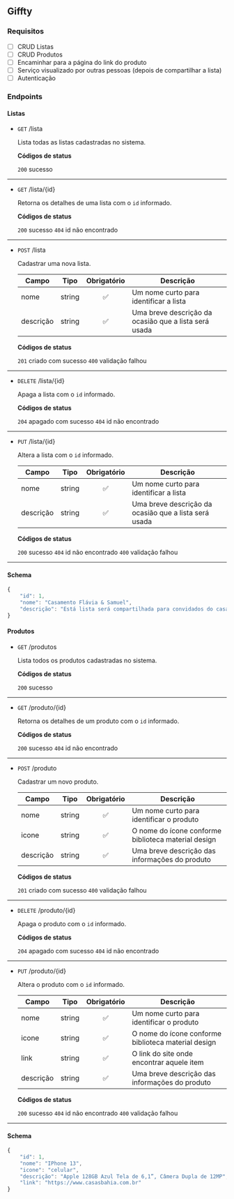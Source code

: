 ## Giffty

### Requisitos

- [ ] CRUD Listas
- [ ] CRUD Produtos
- [ ] Encaminhar para a página do link do produto
- [ ] Serviço visualizado por outras pessoas (depois de compartilhar a lista)
- [ ] Autenticação

### Endpoints

#### Listas

- `GET` /lista

  Lista todas as listas cadastradas no sistema.
  
  **Códigos de status**
  
  `200` sucesso

---

- `GET` /lista/{id}

  Retorna os detalhes de uma lista com o `id` informado.
  
  **Códigos de status**
  
  `200` sucesso
  `404` id não encontrado

---

- `POST` /lista

  Cadastrar uma nova lista.

  | Campo | Tipo | Obrigatório | Descrição |
  |-------|------|:-----------:|-----------|
  | nome | string | ✅ | Um nome curto para identificar a lista |
  | descrição | string | ✅ | Uma breve descrição da ocasião que a lista será usada |

  **Códigos de status**
  
  `201` criado com sucesso
  `400` validação falhou

---

- `DELETE` /lista/{id}

  Apaga a lista com o `id` informado.

  **Códigos de status**
  
  `204` apagado com sucesso
  `404` id não encontrado

---

- `PUT` /lista/{id}

  Altera a lista com o `id` informado.

  | Campo | Tipo | Obrigatório | Descrição |
  |-------|------|:-----------:|-----------|
  | nome | string | ✅ | Um nome curto para identificar a lista |
  | descrição | string | ✅ | Uma breve descrição da ocasião que a lista será usada |

  **Códigos de status**
  
  `200` sucesso
  `404` id não encontrado
  `400` validação falhou

---

#### Schema

```js
{
    "id": 1,
    "nome": "Casamento Flávia & Samuel",
    "descrição": "Está lista será compartilhada para convidados do casamento"
}
```

#### Produtos

- `GET` /produtos

  Lista todos os produtos cadastradas no sistema.
  
  **Códigos de status**
  
  `200` sucesso

---

- `GET` /produto/{id}

  Retorna os detalhes de um produto com o `id` informado.
  
  **Códigos de status**
  
  `200` sucesso
  `404` id não encontrado

---

- `POST` /produto

  Cadastrar um novo produto.

  | Campo | Tipo | Obrigatório | Descrição |
  |-------|------|:-----------:|-----------|
  | nome | string | ✅ | Um nome curto para identificar o produto |
  | icone | string | ✅ | O nome do ícone conforme biblioteca material design |
  | descrição | string | ✅ | Uma breve descrição das informações do produto |

  **Códigos de status**
  
  `201` criado com sucesso
  `400` validação falhou

---

- `DELETE` /produto/{id}

  Apaga o produto com o `id` informado.

  **Códigos de status**
  
  `204` apagado com sucesso
  `404` id não encontrado

---

- `PUT` /produto/{id}

  Altera o produto com o `id` informado.

  | Campo | Tipo | Obrigatório | Descrição |
  |-------|------|:-----------:|-----------|
  | nome | string | ✅ | Um nome curto para identificar o produto |
  | icone | string | ✅ | O nome do ícone conforme biblioteca material design |
  | link | string | ✅ | O link do site onde encontrar aquele item |
  | descrição | string | ✅ | Uma breve descrição das informações do produto |

  **Códigos de status**
  
  `200` sucesso
  `404` id não encontrado
  `400` validação falhou

---

#### Schema

```js
{
    "id": 1,
    "nome": "IPhone 13",
    "icone": "celular",
    "descrição": "Apple 128GB Azul Tela de 6,1”, Câmera Dupla de 12MP",
    "link": "https://www.casasbahia.com.br"
}

